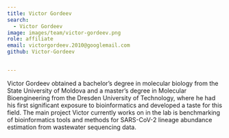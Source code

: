 ```yaml
---
title: Victor Gordeev
search:
  - Victor Gordeev
image: images/team/victor-gordeev.png
role: affiliate
email: victorgordeev.2010@googlemail.com
github: Victor-Gordeev 


---
```


Victor Gordeev obtained a bachelor’s degree in molecular biology from the State University of Moldova and a master’s degree in Molecular Bioengineering from the Dresden University of Technology, where he had his first significant exposure to bioinformatics and developed a taste for this field. The main project Victor currently works on in the lab is benchmarking of bioinformatics tools and methods for SARS-CoV-2 lineage abundance estimation from wastewater sequencing data.
